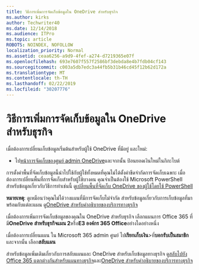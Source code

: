 ```yaml
---
title: วิธีการเพิ่มการจัดเก็บข้อมูลใน OneDrive สำหรับธุรกิจ
ms.author: kirks
author: Techwriter40
ms.date: 12/14/2018
ms.audience: ITPro
ms.topic: article
ROBOTS: NOINDEX, NOFOLLOW
localization_priority: Normal
ms.assetid: ceaa6256-a9d9-4fef-a274-d7219365e07f
ms.openlocfilehash: 693e7607f557f2586bf3debda8e4b7fdb04cf143
ms.sourcegitcommit: c003a5db7edc3a44fb5b31b46cd45f12b62d172a
ms.translationtype: MT
ms.contentlocale: th-TH
ms.lasthandoff: 02/22/2019
ms.locfileid: "30207776"
---
```

# <a name="how-to-increase-storage-in-onedrive-for-business"></a>วิธีการเพิ่มการจัดเก็บข้อมูลใน OneDrive สำหรับธุรกิจ

เมื่อต้องการเปลี่ยนเก็บข้อมูลเริ่มต้นสำหรับผู้ใช้ OneDrive ที่มีอยู่ และใหม่:
  
- ไป[หน้าการจัดเก็บของศูนย์ admin OneDrive](https://admin.onedrive.com/?v=StorageSettings)และจากนั้น ป้อนยอดเงินใหม่ในกิกะไบต์
    
การตั้งค่าพื้นที่จัดเก็บข้อมูลนี้นำไปใช้กับผู้ใช้ทั้งหมดที่คุณไม่ได้ตั้งค่าขีดจำกัดการจัดเก็บเฉพาะ เมื่อต้องการเปลี่ยนพื้นที่การจัดเก็บสำหรับผู้ใช้บางคน คุณจำเป็นต้องใช้ Microsoft PowerShell สำหรับข้อมูลเกี่ยวกับวิธีการทำเช่นนี้ ดู[เปลี่ยนพื้นที่จัดเก็บ OneDrive ของผู้ใช้โดยใช้ PowerShell](https://go.microsoft.com/fwlink/?linkid=866402) 
  
 **หมายเหตุ**: ดูเหมือนว่าคุณไม่ได้วางแผนที่มีการจัดเก็บไม่จำกัด สำหรับข้อมูลเกี่ยวกับการเก็บข้อมูลที่มาพร้อมกับแต่ละแผน ดู[OneDrive สำหรับคำอธิบายของบริการทางธุรกิจ](https://go.microsoft.com/fwlink/p/?LinkID=826071)
  
เมื่อต้องการเพิ่มการจัดเก็บข้อมูลของคุณใน OneDrive สำหรับธุรกิจ เลือกแผนการ Office 365 ที่มี**OneDrive สำหรับธุรกิจแผน 2**หรือ**E3 องค์กร 365 Office**อย่างใดอย่างหนึ่ง 
  
เมื่อต้องการเปลี่ยนแผน ใน Microsoft 365 admin ศูนย์ ไป**เรียกเก็บเงิน**\>ที่**บอกรับเป็นสมาชิก**และจากนั้น เลือก**สลับแผน**
  
สำหรับข้อมูลเพิ่มเติมเกี่ยวกับการสลับแผนและ OneDrive สำหรับเก็บข้อมูลทางธุรกิจ ดู[สลับไปยัง Office 365 แตกต่างกันสำหรับแผนทางธุรกิจ](https://go.microsoft.com/fwlink/?LinkId=2031117)และ[OneDrive สำหรับคำอธิบายของบริการทางธุรกิจ](https://go.microsoft.com/fwlink/?LinkId-2031122)
  


